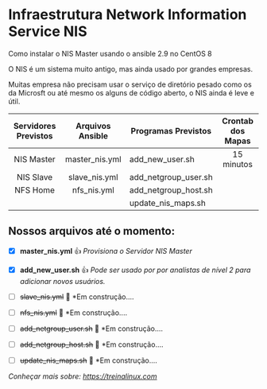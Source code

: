 # Infraestrutura Network Information Service NIS

Como instalar o NIS Master usando o ansible 2.9 no CentOS 8

O NIS é um sistema muito antigo, mas ainda usado por grandes empresas. 

Muitas empresa não precisam usar o serviço de diretório pesado como os da Microsft ou até mesmo os alguns de código aberto, o NIS ainda é leve e útil.  

| Servidores Previstos   | Arquivos Ansible       | Programas Previstos    | Crontab dos Mapas      | 
| :--:                   | :--:                   | ---------------------- | :--: |
|  NIS Master            | master_nis.yml         | add_new_user.sh        | 15 minutos             |
|  NIS Slave             | slave_nis.yml          | add_netgroup_user.sh   |                        |
|  NFS Home              | nfs_nis.yml            | add_netgroup_host.sh   |                        |
|                        |                        | update_nis_maps.sh     |                        |


## Nossos arquivos até o momento:

- [x] **master_nis.yml**	:+1: *Provisiona o Servidor NIS Master* 

- [x] **add_new_user.sh**	:+1: *Pode ser usado por por analistas de nível 2 para adicionar novos usuários.*

- [ ] ~~slave_nis.yml~~ :construction: *Em construção....

- [ ] ~~nfs_nis.yml~~ :construction: *Em construção....

- [ ] ~~add_netgroup_user.sh~~ :construction: *Em construção....

- [ ] ~~add_netgroup_host.sh~~ :construction: *Em construção....

- [ ] ~~update_nis_maps.sh~~ :construction: *Em construção....

*Conheçar mais sobre: https://treinalinux.com* 
